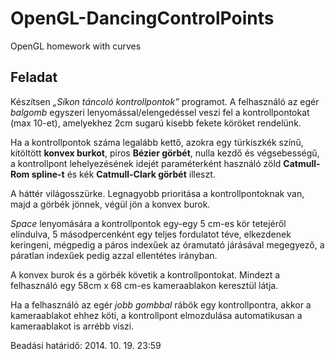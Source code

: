 OpenGL-DancingControlPoints
===========================

OpenGL homework with curves

Feladat
------------
Készítsen *„Síkon táncoló kontrollpontok”* programot.
A felhasználó az egér *balgomb* egyszeri lenyomással/elengedéssel veszi fel a kontrollpontokat (max 10-et),
amelyekhez 2cm sugarú kisebb fekete köröket rendelünk.

Ha a kontrollpontok száma legalább kettő,
azokra egy türkiszkék színű, kitöltött **konvex burkot**,
piros **Bézier görbét**,
nulla kezdő és végsebességű, a kontrollpont lehelyezésének idejét paraméterként használó zöld **Catmull-Rom spline-t**
és kék **Catmull-Clark görbét** illeszt.

A háttér világosszürke.
Legnagyobb prioritása a kontrollpontoknak van, majd a görbék jönnek, végül jön a konvex burok.

*Space* lenyomására a kontrollpontok egy-egy 5 cm-es kör tetejéről elindulva,
5 másodpercenként egy teljes fordulatot téve, elkezdenek keringeni,
mégpedig a páros indexűek az óramutató járásával megegyező, a páratlan indexűek pedig azzal ellentétes irányban.

A konvex burok és a görbék követik a kontrollpontokat.
Mindezt a felhasználó egy 58cm x 68 cm-es kameraablakon keresztül látja.

Ha a felhasználó az egér *jobb gombbal* rábök egy kontrollpontra, akkor a kameraablakot ehhez köti,
a kontrollpont elmozdulása automatikusan a kameraablakot is arrébb viszi.

Beadási határidő: 2014. 10. 19. 23:59
